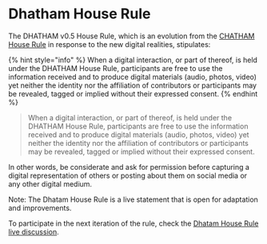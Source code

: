 # Dhatham House Rule

The DHATHAM v0.5 House Rule, which is an evolution from the [CHATHAM House Rule](https://dothe.click/Ext5) in response to the new digital realities, stipulates:

{% hint style="info" %}
When a digital interaction, or part of thereof, is held under the DHATHAM House Rule, participants are free to use the information received and to produce digital materials (audio, photos, video) yet neither the identity nor the affiliation of contributors or participants may be revealed, tagged or implied without their expressed consent.
{% endhint %}

> When a digital interaction, or part of thereof, is held under the DHATHAM House Rule, participants are free to use the information received and to produce digital materials (audio, photos, video) yet neither the identity nor the affiliation of contributors or participants may be revealed, tagged or implied without their expressed consent.

In other words, be considerate and ask for permission before capturing a digital representation of others or posting about them on social media or any other digital medium.

Note: The Dhatam House Rule is a live statement that is open for adaptation and improvements.

To participate in the next iteration of the rule, check the [Dhatam House Rule live discussion](https://tiof.click/DhathamBuild).

